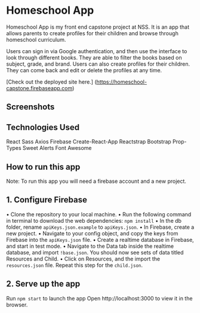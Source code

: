 # Homeschool App
Homeschool App is my front end capstone project at NSS. It is an app that allows parents to create profiles for their children and browse through homeschool curriculum.

Users can sign in via Google authentication, and then use the interface to look through different books. They are able to filter the books based on subject, grade, and brand. Users can also create profiles for their children. They can come back and edit or delete the profiles at any time.

[Check out the deployed site here.] (https://homeschool-capstone.firebaseapp.com)

## Screenshots

## Technologies Used
React
Sass
Axios
Firebase
Create-React-App
Reactstrap
Bootstrap
Prop-Types
Sweet Alerts
Font Awesome

## How to run this app
Note: To run this app you will need a firebase account and a new project.

## 1. Configure Firebase
• Clone the repository to your local machine.
• Run the following command in terminal to download the web dependencies: `npm install`
• In the db folder, rename `apiKeys.json.example` to `apiKeys.json`.
• In Firebase, create a new project.
• Navigate to your config object, and copy the keys from Firebase into the `apiKeys.json` file.
• Create a realtime database in Firebase, and start in test mode.
• Navigate to the Data tab inside the realtime database, and import `!base.json`. You should now see sets of data titled Resources and Child.
• Click on Resources, and the import the `resources.json` file. Repeat this step for the `child.json`.

## 2. Serve up the app
Run `npm start` to launch the app
Open http://localhost:3000 to view it in the browser.